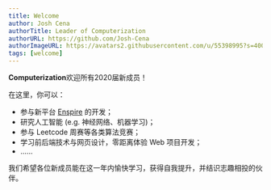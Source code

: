 ```yaml
---
title: Welcome
author: Josh Cena
authorTitle: Leader of Computerization
authorURL: https://github.com/Josh-Cena
authorImageURL: https://avatars2.githubusercontent.com/u/55398995?s=400&u=88dc0dcb0691877524dd8739db9fde7ed4fa9721&v=4
tags: [welcome]
---
```


**Computerization**欢迎所有2020届新成员！

在这里，你可以：
- 参与新平台 [Enspire](https://github.com/Computerization/Enspire) 的开发；
- 研究人工智能 (e.g. 神经网络、机器学习)；
- 参与 Leetcode 周赛等各类算法竞赛；
- 学习前后端技术与网页设计，零距离体验 Web 项目开发；
- ……

我们希望各位新成员能在这一年内愉快学习，获得自我提升，并结识志趣相投的伙伴。
